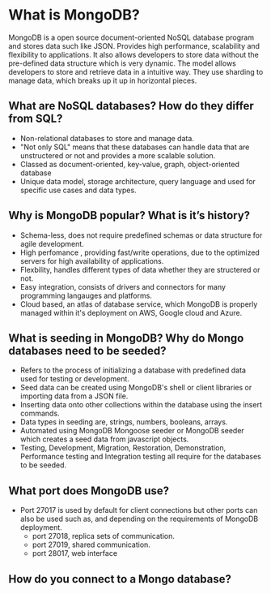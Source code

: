 <h1>What is MongoDB? </h1>

MongoDB is a open source document-oriented NoSQL database program and stores data such like JSON. Provides high performance, scalability and flexibility to applications. It also allows developers to store data without the pre-defined data structure which is very dynamic. The model allows developers to store and retrieve data in a intuitive way. They use sharding to manage data, which breaks up it up in horizontal pieces.

<h2>What are NoSQL databases? How do they differ from SQL?</h2>

- Non-relational databases to store and manage data.
- "Not only SQL" means that these databases can handle data that are unstructered or not and provides a more scalable solution.
- Classed as document-oriented, key-value, graph, object-oriented database
- Unique data model, storage architecture, query language and used for specific use cases and data types.

<h2>Why is MongoDB popular? What is it’s history?</h2>

- Schema-less, does not require predefined schemas or data structure for agile development.
- High perfomance , providing fast/write operations, due to the optimized servers for high availability of applications.
- Flexbility, handles different types of data whether they are structered or not.
- Easy integration, consists of drivers and connectors for many programming langauges and platforms.
- Cloud based, an atlas of database service, which MongoDB is properly managed within it's deployment on AWS, Google cloud and Azure.

<h2>What is seeding in MongoDB? Why do Mongo databases need to be seeded?</h2>

- Refers to the process of initializing a database with predefined data used for testing or development.
- Seed data can be created using MongoDB's shell or client libraries or importing data from a JSON file.
- Inserting data onto other collections within the database using the insert commands.
- Data types in seeding are, strings, numbers, booleans, arrays.
- Automated using MongoDB Mongoose seeder or MongoDB seeder which creates a seed data from javascript objects.
- Testing, Development, Migration, Restoration, Demonstration, Performance testing and Integration testing all require for the databases to be seeded.

 <h2>What port does MongoDB use?</h2>

- Port 27017 is used by default for client connections but other ports can also be used such as, and depending on the requirements of MongoDB deployment.
  - port 27018, replica sets of communication.
  - port 27019, shared communication.
  - port 28017, web interface

<h2>How do you connect to a Mongo database?</h2>



